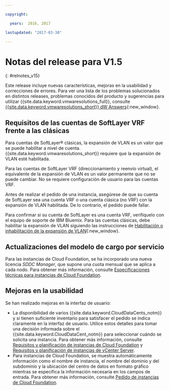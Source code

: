 ```yaml
---

copyright:

  years:  2016, 2017

lastupdated: "2017-03-30"

---
```


# Notas del release para V1.5
{: #relnotes_v15}

Este release incluye nuevas características, mejoras en la usabilidad y correcciones de errores. Para ver una lista de los problemas solucionados en distintos releases, problemas conocidos del producto y sugerencias para utilizar {{site.data.keyword.vmwaresolutions_full}}, consulte [{{site.data.keyword.vmwaresolutions_short}} dW Answers](https://developer.ibm.com/answers/topics/cloudvmw/){:new_window}.

## Requisitos de las cuentas de SoftLayer VRF frente a las clásicas

Para cuentas de SoftLayer® clásicas, la expansión de VLAN es un valor que se puede habilitar a nivel de cuenta. {{site.data.keyword.vmwaresolutions_short}} requiere que la expansión de VLAN esté habilitada.

Para las cuentas de SoftLayer VRF (direccionamiento y reenvío virtual), el equivalente de la expansión de VLAN es un valor permanente que no se puede cambiar. No se requiere configuración de usuario para las cuentas VRF.

Antes de realizar el pedido de una instancia, asegúrese de que su cuenta de SoftLayer sea una cuenta VRF o una cuenta clásica (no VRF) con la expansión de VLAN habilitada. De lo contrario, el pedido puede fallar.

Para confirmar si su cuenta de SoftLayer es una cuenta VRF, verifíquelo con el equipo de soporte de IBM Bluemix. Para las cuentas clásicas, debe habilitar la expansión de VLAN siguiendo las instrucciones de [Habilitación o inhabilitación de la expansión de VLAN](/docs/infrastructure/vlans?topic=vlans-vlan-spanning){:new_window}.

## Actualizaciones del modelo de cargo por servicio

Para las instancias de Cloud Foundation, se ha incorporado una nueva licencia _SDDC Manager_, que supone una cuota mensual que se aplica a cada nodo. Para obtener más información, consulte [Especificaciones técnicas para instancias de Cloud Foundation](/docs/services/vmwaresolutions/sddc?topic=vmware-solutions-sd_cloudfoundationoverview#technical-specifications-for-cloud-foundation-instances).

## Mejoras en la usabilidad

Se han realizado mejoras en la interfaz de usuario:

* La disponibilidad de varios {{site.data.keyword.CloudDataCents_notm}} y si tienen suficiente inventario para satisfacer el pedido se indica claramente en la interfaz de usuario. Utilice estos detalles para tomar una decisión informada sobre el {{site.data.keyword.CloudDataCent_notm}} para seleccionar cuándo se solicita una instancia. Para obtener más información, consulte [Requisitos y planificación de instancias de Cloud Foundation](/docs/services/vmwaresolutions/sddc?topic=vmware-solutions-sd_planning) y [Requisitos y planificación de instancias de vCenter Server](/docs/services/vmwaresolutions/vcenter?topic=vmware-solutions-vc_planning).
* Para instancias de Cloud Foundation, se muestra automáticamente información como el nombre de instancia, el nombre del dominio y del subdominio y la ubicación del centro de datos en formato gráfico mientras se especifica la información necesaria en los campos de entrada. Para obtener más información, consulte [Pedido de instancias de Cloud Foundation](/docs/services/vmwaresolutions/sddc?topic=vmware-solutions-sd_orderinginstance).
